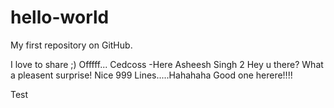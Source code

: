 hello-world
===========

My first repository on GitHub.

I love to share ;)
Offfff...
Cedcoss -Here
Asheesh Singh 2
Hey u there?
What a pleasent surprise!
Nice 999 Lines.....Hahahaha
Good one herere!!!!

Test
